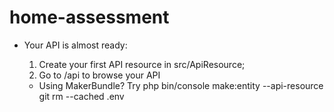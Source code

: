 # home-assessment
* Your API is almost ready:
    1. Create your first API resource in src/ApiResource;
    2. Go to /api to browse your API

    * Using MakerBundle? Try php bin/console make:entity --api-resource
      git rm --cached .env
